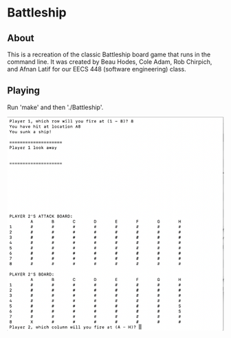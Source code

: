 # Battleship

## About
This is a recreation of the classic Battleship board game that runs in the command line. It was created by Beau Hodes, Cole Adam, Rob Chirpich, and Afnan Latif for our EECS 448 (software engineering) class.

## Playing
Run 'make' and then './Battleship'.  

![alt text](https://github.com/aLatif01/Battleship/blob/master/gameplay2.png?raw=true)
